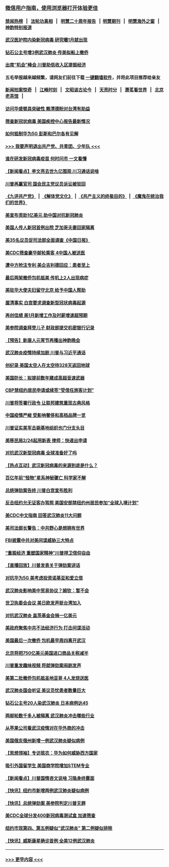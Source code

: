 ### [微信用户指南，使用浏览器打开体验更佳](https://github.com/gfw-breaker/banned-news1/blob/master/indexes/wechat-guide.md?t=0)
#### [禁闻热榜](热点新闻.md?t=0)  &nbsp;&nbsp;|&nbsp;&nbsp; [法轮功真相](https://github.com/gfw-breaker/truth/blob/master/README.md?t=0) &nbsp;&nbsp;|&nbsp;&nbsp; [明慧二十周年报告](https://github.com/gfw-breaker/mh-reports/blob/master/README.md?t=0) &nbsp;&nbsp;|&nbsp;&nbsp;[明慧期刊](https://github.com/gfw-breaker/mh-qikan) &nbsp;&nbsp;|&nbsp;&nbsp; [明慧海外之窗](https://github.com/gfw-breaker/mh-news/blob/master/README.md?t=0) &nbsp;&nbsp;|&nbsp;&nbsp; [神韵特别报道](https://github.com/gfw-breaker/mh-news/blob/master/shenyun.md?t=0)
#### [武汉医护院内染新冠病毒 研究曝1月就出现](../pages/nsc412/n11852928.md?t=02081702) 
#### [钻石公主号增3例武汉肺炎 传美拟船上撤侨](../pages/nsc412/n11853240.md?t=02081702) 
#### [出席“机会”峰会 川普助低收入区提振经济](../pages/nsc412/n11853232.md?t=02081702) 
#### 五毛举报越来越频繁，请网友们前往下载 [一键翻墙软件](https://github.com/gfw-breaker/ssr-accounts)，并将此项目推荐给亲友
#### [新闻拍案惊奇](https://github.com/gfw-breaker/banned-news1/blob/master/pages/link4.md) &nbsp;&nbsp;|&nbsp;&nbsp; [江峰时刻](https://github.com/gfw-breaker/banned-news1/blob/master/pages/link4.md) &nbsp;&nbsp;|&nbsp;&nbsp; [文昭谈古论今](https://github.com/gfw-breaker/banned-news1/blob/master/pages/link4.md) &nbsp;&nbsp;|&nbsp;&nbsp; [天亮时分](https://github.com/gfw-breaker/banned-news1/blob/master/pages/link4.md) &nbsp;&nbsp;|&nbsp;&nbsp; [萧茗看世界](https://github.com/gfw-breaker/banned-news1/blob/master/pages/link4.md) &nbsp;&nbsp;|&nbsp;&nbsp; [北京老茶馆](https://github.com/gfw-breaker/banned-news1/blob/master/pages/link4.md) &nbsp;&nbsp;|&nbsp;&nbsp; 
#### [访问华盛顿具突破性 赖清德盼对台湾有助益](../pages/nsc412/n11853129.md?t=02081702) 
#### [筛查新冠状病毒 美国疾控中心报告最新情况](../pages/nsc412/n11853070.md?t=02081702) 
#### [如何抵制华为5G 彭斯和巴尔各有见解](../pages/nsc412/n11852535.md?t=02081702) 
#### [>>> 我要声明退出共产党、共青团、少年队 <<<](https://github.com/begood0513/goodnews/blob/master/quit/letter.md) 
#### [谁在研发新冠病毒疫苗 何时问市 一文看懂](../pages/nsc412/n11852840.md?t=02081702) 
#### [【新闻看点】李文亮去世九亿围观 川习通话说啥](../pages/nsc412/n11852360.md?t=02081702) 
#### [川普再赢官司 国会民主党议员诉讼被驳回](../pages/nsc412/n11852287.md?t=02081702) 
#### [《九评共产党》](https://github.com/begood0513/9ping.md/blob/master/README.md) &nbsp;|&nbsp; [《解体党文化》](../../../../jtdwh.md/blob/master/README.md)  &nbsp;|&nbsp; [《共产主义的终极目的》](../../../../gczydzjmd.md/blob/master/README.md) &nbsp;|&nbsp; [《魔鬼在统治我们的世界》](../../../../mgztzwmdsj.md/blob/master/README.md) 
#### [美宣布资助1亿美元 助中国对抗新冠肺炎](../pages/nsc412/n11852531.md?t=02081702) 
#### [美国人传人新冠首例出院 芝加哥夫妻回家隔离](../pages/nsc412/n11852452.md?t=02081702) 
#### [美35名议员促司法部全面调查《中国日报》](../pages/nsc412/n11852435.md?t=02081702) 
#### [美CDC筛查豪华邮轮乘客 4中国人被送医](../pages/nsc412/n11852085.md?t=02081702) 
#### [遭中方抢注专利 美企吉利德回应：患者至上](../pages/nsc412/n11852037.md?t=02081702) 
#### [最后两架撤侨包机抵美 传机上2人出现病症](../pages/nsc412/n11852173.md?t=02081702) 
#### [美驻华大使夫妇留守北京 给予中国人帮助](../pages/nsc412/n11852165.md?t=02081702) 
#### [厘清事实 白宫要求调查新型冠状病毒起源](../pages/nsc412/n11852106.md?t=02081702) 
#### [再创佳绩 美1月新增工作及时薪增速超预期](../pages/nsc412/n11852174.md?t=02081702) 
#### [美参院调查拜登儿子 财政部提交机密银行记录](../pages/nsc412/n11851808.md?t=02081702) 
#### [【预告】新唐人元宵节再播出神韵晚会](../pages/nsc412/n11843192.md?t=02081702) 
#### [武汉肺炎疫情持续加剧 川普与习近平通话](../pages/nsc412/n11851613.md?t=02081702) 
#### [创纪录 美国太空人在太空待328天返回地球](../pages/nsc412/n11851266.md?t=02081702) 
#### [美国防长：拟提前数年建成高超音速武器](../pages/nsc412/n11850959.md?t=02081702) 
#### [CBP禁纽约居民申请或续签“受信任旅客计划”](../pages/nsc412/n11850857.md?t=02081702) 
#### [川普将签署行政令 让联邦建筑重现古典风格](../pages/nsc412/n11850654.md?t=02081702) 
#### [中国疫情严峻 受影响奢侈和高档品牌一览](../pages/nsc412/n11850319.md?t=02081702) 
#### [川普证实美军击毙基地组织也门分支头目](../pages/nsc412/n11850383.md?t=02081702) 
#### [美移民局2/24起用新表 律师：快递出申请](../pages/nsc412/n11848220.md?t=02081702) 
#### [对抗武汉新型冠病毒 全球准备好了吗](../pages/nsc412/n11850142.md?t=02081702) 
#### [【热点互动】武汉新冠病毒的来源到底是什么？](../pages/nsc412/n11849749.md?t=02081702) 
#### [百亿年前“怪物”星系神秘骤亡 科学家不解](../pages/nsc412/n11849863.md?t=02081702) 
#### [总统弹劾案告终 川普白宫宣布胜利](../pages/nsc412/n11849985.md?t=02081702) 
#### [反击纽约允无证客办驾照  美国安部禁纽约州居民参加“全球入境计划”](../pages/nsc412/n11849828.md?t=02081702) 
#### [美CDC中文指南 回答武汉肺炎11大问题](../pages/nsc412/n11849703.md?t=02081702) 
#### [美司法部长警告：中共野心是想拥有世界](../pages/nsc412/n11849769.md?t=02081702) 
#### [FBI披露中共对美间谍威胁三大特点](../pages/nsc412/n11849700.md?t=02081702) 
#### [“重振经济 重塑国家精神”川普捍卫信仰自由](../pages/nsc412/n11849641.md?t=02081702) 
#### [【直播回放】川普发表关于弹劾案讲话](../pages/nsc412/n11849472.md?t=02081702) 
#### [对抗华为5G 美考虑投资诺基亚和爱立信](../pages/nsc412/n11849510.md?t=02081702) 
#### [武汉肺炎影响美中贸易协议？姆钦：暂不会](../pages/nsc412/n11849497.md?t=02081702) 
#### [世卫执委会会议 美日欧发声挺台湾加入](../pages/nsc412/n11849433.md?t=02081702) 
#### [对抗武汉肺炎 盖茨基金会捐一亿美元](../pages/nsc412/n11848953.md?t=02081702) 
#### [美政府聚焦中共不法经济行为 打击间谍活动](../pages/nsc412/n11849322.md?t=02081702) 
#### [美国最后一次撤侨 包机最早周四离开武汉](../pages/nsc412/n11849395.md?t=02081702) 
#### [北京将把750亿美元美国进口商品关税减半](../pages/nsc412/n11848896.md?t=02081702) 
#### [川普重发趣味视频 将就弹劾案闹剧发声](../pages/nsc412/n11848715.md?t=02081702) 
#### [美第二批撤侨包机抵圣地亚哥 4人发烧送医](../pages/nsc412/n11847923.md?t=02081702) 
#### [武汉肺炎国会听证 美议员忧患者数量巨大](../pages/nsc412/n11844851.md?t=02081702) 
#### [钻石公主号20人染武汉肺炎 日本病例达45](../pages/nsc412/n11847823.md?t=02081702) 
#### [两邮轮数千多人被隔离 武汉肺炎冲击哪些行业](../pages/nsc412/n11847456.md?t=02081702) 
#### [从苹果公司看武汉疫情对在华外商的冲击](../pages/nsc412/n11847586.md?t=02081702) 
#### [美国俄亥俄州新增一例武汉肺炎疑似病例](../pages/nsc412/n11847714.md?t=02081702) 
#### [【思想领袖】专访班农：华为如何威胁西方国家](../pages/nsc412/n11847306.md?t=02081702) 
#### [吸引外国留学生 美国商学院增加STEM专业](../pages/nsc412/n11847417.md?t=02081702) 
#### [【新闻看点】川普国情咨文说啥 习隐身终露面](../pages/nsc412/n11847016.md?t=02081702) 
#### [【快讯】纽约市新增两例武汉肺炎疑似病例](../pages/nsc412/n11847250.md?t=02081702) 
#### [【快讯】总统弹劾案 美参院判定川普无罪](../pages/nsc412/n11847316.md?t=02081702) 
#### [美CDC全球分发400新冠病毒测试盒 加速筛查](../pages/nsc412/n11847260.md?t=02081702) 
#### [纽约市现第四、第五例疑似“武汉肺炎”   第二例疑似排除](../pages/nsc412/n11847332.md?t=02081702) 
#### [【快讯】威斯康星确诊首例 全美12例武汉肺炎](../pages/nsc412/n11847162.md?t=02081702) 

----
#### [ >>> 更早内容 <<< ](../indexes/nsc412-earlier.md)
